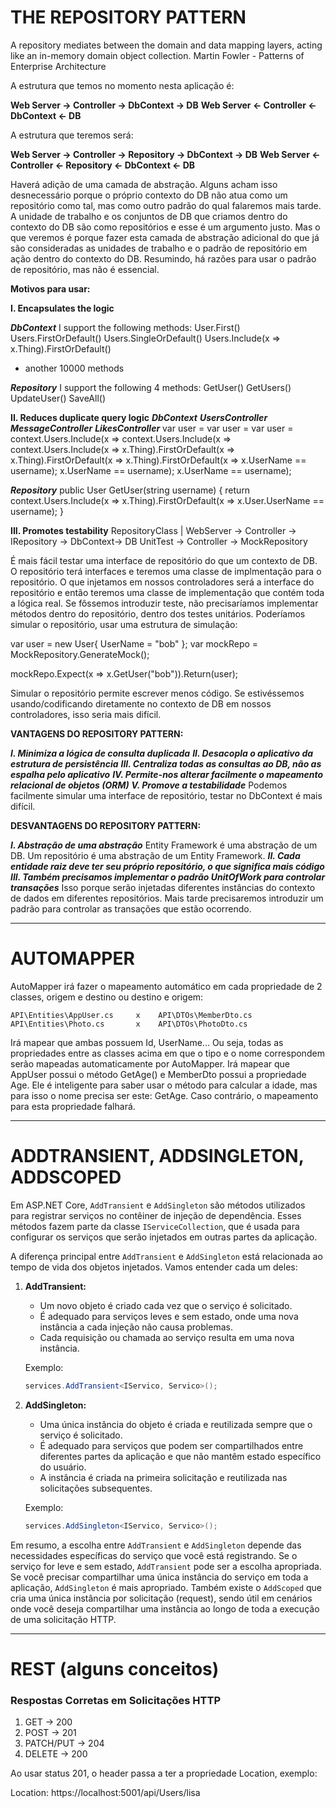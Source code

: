 # THE REPOSITORY PATTERN

A repository mediates between the domain and data mapping layers, acting like an in-memory domain object collection.
Martin Fowler - Patterns of Enterprise Architecture

A estrutura que temos no momento nesta aplicação é:

**Web Server -> Controller -> DbContext -> DB**
**Web Server <- Controller <- DbContext <- DB**

A estrutura que teremos será:

**Web Server -> Controller -> Repository -> DbContext -> DB**
**Web Server <- Controller <- Repository <- DbContext <- DB**

Haverá adição de uma camada de abstração. 
Alguns acham isso desnecessário porque o próprio contexto do DB não atua como um repositório como tal, mas como outro padrão do qual falaremos mais tarde.
A unidade de trabalho e os conjuntos de DB que criamos dentro do contexto do DB são como repositórios e esse é um argumento justo. Mas o que veremos é porque fazer esta camada de abstração adicional do que já são consideradas as unidades de trabalho e o padrão de repositório em ação dentro do contexto do DB.
Resumindo, há razões para usar o padrão de repositório, mas não é essencial.

**Motivos para usar:**

**I. Encapsulates the logic**

***DbContext***
I support the following methods:
User.First()
Users.FirstOrDefault()
Users.SingleOrDefault()
Users.Include(x => x.Thing).FirstOrDefault()
+ another 10000 methods

***Repository***
I support the following 4 methods:
GetUser()
GetUsers()
UpdateUser()
SaveAll()


**II. Reduces duplicate query logic**
***DbContext***
***UsersController***                   ***MessageController***                 ***LikesController***
var user =                              var user =                              var user =
context.Users.Include(x =>              context.Users.Include(x =>              context.Users.Include(x =>
x.Thing).FirstOrDefault(x =>            x.Thing).FirstOrDefault(x =>            x.Thing).FirstOrDefault(x => 
x.UserName == username);                x.UserName == username);                x.UserName == username);

***Repository***
public User GetUser(string username) {
    return context.Users.Include(x =>
    x.Thing).FirstOrDefault(x =>
    x.User.UserName == username);
}

**III. Promotes testability**
                         RepositoryClass
                                |
WebServer -> Controller -> IRepository -> DbContext-> DB
UnitTest -> Controller -> MockRepository

É mais fácil testar uma interface de repositório do que um contexto de DB.
O repositório terá interfaces e teremos uma classe de implmentação para o repositório.
O que injetamos em nossos controladores será a interface do repositório e então teremos uma classe de implementação que contém toda a lógica real.
Se fôssemos introduzir teste, não precisaríamos implementar métodos dentro do repositório, dentro dos testes unitários. Poderíamos simular o repositório, usar uma estrutura de simulação:

var user = new User{ UserName = "bob" };
var mockRepo = MockRepository.GenerateMock<IRepository>();

mockRepo.Expect(x => x.GetUser("bob")).Return(user);

Simular o repositório permite escrever menos código.
Se estivéssemos usando/codificando diretamente no contexto de DB em nossos controladores, isso seria mais difícil.

**VANTAGENS DO REPOSITORY PATTERN:**

***I. Minimiza a lógica de consulta duplicada***
***II. Desacopla o aplicativo da estrutura de persistência***
***III. Centraliza todas as consultas ao DB, não as espalha pelo aplicativo***
***IV. Permite-nos alterar facilmente o mapeamento relacional de objetos (ORM)***
***V. Promove a testabilidade***
      Podemos facilmente simular uma interface de repositório, testar no DbContext é mais difícil.

**DESVANTAGENS DO REPOSITORY PATTERN:**

***I. Abstração de uma abstração***
      Entity Framework é uma abstração de um DB. 
      Um repositório é uma abstração de um Entity Framework.
***II. Cada entidade raiz deve ter seu próprio repositório, o que significa mais código***
***III. Também precisamos implementar o padrão UnitOfWork para controlar transações***
        Isso porque serão injetadas diferentes instâncias do contexto de dados em diferentes repositórios.
        Mais tarde precisaremos introduzir um padrão para controlar as transações que estão ocorrendo.
      




*******************************************************************************************************************
# AUTOMAPPER

AutoMapper irá fazer o mapeamento automático em cada propriedade de 2 classes, origem e destino ou destino e origem:

    API\Entities\AppUser.cs     x    API\DTOs\MemberDto.cs
    API\Entities\Photo.cs       x    API\DTOs\PhotoDto.cs

Irá mapear que ambas possuem Id, UserName... Ou seja, todas as propriedades entre as classes acima em que o tipo e o nome correspondem serão mapeadas automaticamente por AutoMapper. Irá mapear que AppUser possui o método GetAge() e MemberDto possui a propriedade Age. Ele é inteligente para saber usar o método para calcular a idade, mas para isso o nome precisa ser este: GetAge. Caso contrário, o mapeamento para esta propriedade falhará. 



*******************************************************************************************************************
# ADDTRANSIENT, ADDSINGLETON, ADDSCOPED
Em ASP.NET Core, `AddTransient` e `AddSingleton` são métodos utilizados para registrar serviços no contêiner de injeção de dependência. Esses métodos fazem parte da classe `IServiceCollection`, que é usada para configurar os serviços que serão injetados em outras partes da aplicação.

A diferença principal entre `AddTransient` e `AddSingleton` está relacionada ao tempo de vida dos objetos injetados. Vamos entender cada um deles:

1. **AddTransient:**
   - Um novo objeto é criado cada vez que o serviço é solicitado.
   - É adequado para serviços leves e sem estado, onde uma nova instância a cada injeção não causa problemas.
   - Cada requisição ou chamada ao serviço resulta em uma nova instância.

   Exemplo:

   ```csharp
   services.AddTransient<IServico, Servico>();
   ```

2. **AddSingleton:**
   - Uma única instância do objeto é criada e reutilizada sempre que o serviço é solicitado.
   - É adequado para serviços que podem ser compartilhados entre diferentes partes da aplicação e que não mantêm estado específico do usuário.
   - A instância é criada na primeira solicitação e reutilizada nas solicitações subsequentes.

   Exemplo:

   ```csharp
   services.AddSingleton<IServico, Servico>();
   ```

Em resumo, a escolha entre `AddTransient` e `AddSingleton` depende das necessidades específicas do serviço que você está registrando. Se o serviço for leve e sem estado, `AddTransient` pode ser a escolha apropriada. Se você precisar compartilhar uma única instância do serviço em toda a aplicação, `AddSingleton` é mais apropriado. Também existe o `AddScoped` que cria uma única instância por solicitação (request), sendo útil em cenários onde você deseja compartilhar uma instância ao longo de toda a execução de uma solicitação HTTP.



*******************************************************************************************************************
# REST (alguns conceitos)

### Respostas Corretas em Solicitações HTTP

1. GET          -> 200
2. POST         -> 201
3. PATCH/PUT    -> 204
4. DELETE       -> 200

Ao usar status 201, o header passa a ter a propriedade Location, exemplo:

Location: https://localhost:5001/api/Users/lisa
